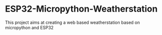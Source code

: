 # ESP32-Micropython-Weatherstation
This project aims at creating a web based weatherstation based on micropython and ESP32
